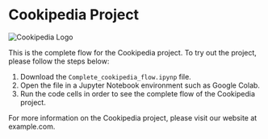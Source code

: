 # Cookipedia Project

![Cookipedia Logo](https://example.com/cookipedia_logo.png)

This is the complete flow for the Cookipedia project. To try out the project, please follow the steps below:

1. Download the `Complete_cookipedia_flow.ipynp` file.
2. Open the file in a Jupyter Notebook environment such as Google Colab.
3. Run the code cells in order to see the complete flow of the Cookipedia project.

For more information on the Cookipedia project, please visit our website at example.com.
